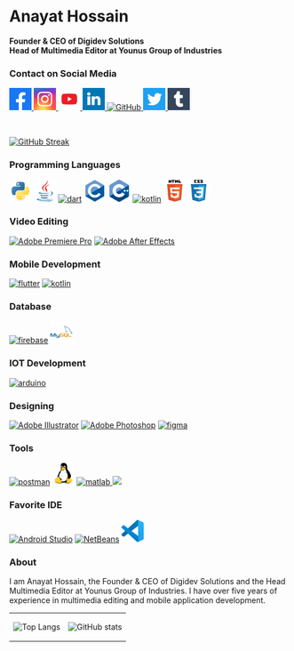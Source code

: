 # Anayat Hossain  
**Founder & CEO of Digidev Solutions**  
**Head of Multimedia Editor at Younus Group of Industries**

<h3 align="left">Contact on Social Media</h3>
<p align="left">
  <!-- Facebook -->
  <a href="https://www.facebook.com/iam.anayathossain" target="_blank" rel="noreferrer">
    <img src="https://raw.githubusercontent.com/edent/SuperTinyIcons/master/images/svg/facebook.svg" alt="Facebook" width="40" height="40"/>
  </a>
  <!-- Instagram -->
  <a href="https://www.instagram.com/anayathossainofficial/" target="_blank" rel="noreferrer">
    <img src="https://raw.githubusercontent.com/edent/SuperTinyIcons/master/images/svg/instagram.svg" alt="Instagram" width="40" height="40"/>
  </a>
  <!-- YouTube -->
  <a href="https://www.youtube.com/@anayathossainofficial" target="_blank" rel="noreferrer">
    <img src="https://raw.githubusercontent.com/edent/SuperTinyIcons/master/images/svg/youtube.svg" alt="YouTube" width="40" height="40"/>
  </a>
  <!-- LinkedIn -->
  <a href="https://www.linkedin.com/in/anayathossainofficial/" target="_blank" rel="noreferrer">
    <img src="https://raw.githubusercontent.com/edent/SuperTinyIcons/master/images/svg/linkedin.svg" alt="LinkedIn" width="40" height="40"/>
  </a>
  <!-- GitHub -->
  <a href="https://github.com/AnayatHossain" target="_blank" rel="noreferrer">
    <img src="https://skillicons.dev/icons?i=github" alt="GitHub" width="40" height="40"/>
  </a>
  <!-- Twitter/X -->
  <a href="https://x.com/AnayatOfficial" target="_blank" rel="noreferrer">
    <img src="https://raw.githubusercontent.com/edent/SuperTinyIcons/master/images/svg/twitter.svg" alt="Twitter/X" width="40" height="40"/>
  </a>
  <!-- Tumblr -->
  <a href="https://www.tumblr.com/anayathossainofficial" target="_blank" rel="noreferrer">
    <img src="https://raw.githubusercontent.com/edent/SuperTinyIcons/master/images/svg/tumblr.svg" alt="Tumblr" width="40" height="40"/>
  </a>
</p>
<br>

[![GitHub Streak](https://github-readme-streak-stats.herokuapp.com?user=anayathossain&theme=highcontrast&hide_border=true&border_radius=4.3&card_width=600)](https://git.io/streak-stats)

<h3 align="left">Programming Languages</h3>
<p align="left">
  <a href="https://www.python.org" target="_blank"><img src="https://raw.githubusercontent.com/devicons/devicon/master/icons/python/python-original.svg" alt="python" width="40" height="40"/></a>
  <a href="https://www.java.com" target="_blank"><img src="https://raw.githubusercontent.com/devicons/devicon/master/icons/java/java-original.svg" alt="java" width="40" height="40"/></a>
  <a href="https://dart.dev" target="_blank"><img src="https://www.vectorlogo.zone/logos/dartlang/dartlang-icon.svg" alt="dart" width="40" height="40"/></a>
  <a href="https://www.cprogramming.com/" target="_blank"><img src="https://raw.githubusercontent.com/devicons/devicon/master/icons/c/c-original.svg" alt="c" width="40" height="40"/></a>
  <a href="https://www.w3schools.com/cpp/" target="_blank"><img src="https://raw.githubusercontent.com/devicons/devicon/master/icons/cplusplus/cplusplus-original.svg" alt="cplusplus" width="40" height="40"/></a>
  <a href="https://kotlinlang.org/" target="_blank"><img src="https://www.vectorlogo.zone/logos/kotlinlang/kotlinlang-icon.svg" alt="kotlin" width="40" height="40"/></a>
  <a href="https://www.w3.org/html/" target="_blank"><img src="https://raw.githubusercontent.com/devicons/devicon/master/icons/html5/html5-original-wordmark.svg" alt="html5" width="40" height="40"/></a>
  <a href="https://www.w3schools.com/css/" target="_blank"><img src="https://raw.githubusercontent.com/devicons/devicon/master/icons/css3/css3-original-wordmark.svg" alt="css3" width="40" height="40"/></a>
</p>

<h3 align="left">Video Editing</h3>
<p align="left">
  <a href="https://www.adobe.com/products/premiere.html" target="_blank"><img src="https://upload.wikimedia.org/wikipedia/commons/4/40/Adobe_Premiere_Pro_CC_icon.svg" alt="Adobe Premiere Pro" width="40" height="40"/></a>
  <a href="https://www.adobe.com/products/aftereffects.html" target="_blank"><img src="https://upload.wikimedia.org/wikipedia/commons/c/cb/Adobe_After_Effects_CC_icon.svg" alt="Adobe After Effects" width="40" height="40"/></a>
</p>

<h3 align="left">Mobile Development</h3>
<p align="left">
  <a href="https://flutter.dev" target="_blank"><img src="https://www.vectorlogo.zone/logos/flutterio/flutterio-icon.svg" alt="flutter" width="40" height="40"/></a>
  <a href="https://kotlinlang.org/" target="_blank"><img src="https://www.vectorlogo.zone/logos/kotlinlang/kotlinlang-icon.svg" alt="kotlin" width="40" height="40"/></a>
</p>

<h3 align="left">Database</h3>
<p align="left">
  <a href="https://firebase.google.com/" target="_blank"><img src="https://www.vectorlogo.zone/logos/firebase/firebase-icon.svg" alt="firebase" width="40" height="40"/></a>
  <a href="https://www.mysql.com/" target="_blank"><img src="https://raw.githubusercontent.com/devicons/devicon/master/icons/mysql/mysql-original-wordmark.svg" alt="mysql" width="40" height="40"/></a>
</p>

<h3 align="left">IOT Development</h3>
<p align="left">
  <a href="https://www.arduino.cc/" target="_blank"><img src="https://cdn.worldvectorlogo.com/logos/arduino-1.svg" alt="arduino" width="40" height="40"/></a>
</p>

<h3 align="left">Designing</h3>
<p align="left">
  <a href="https://www.adobe.com/products/illustrator.html" target="_blank"><img src="https://upload.wikimedia.org/wikipedia/commons/f/fb/Adobe_Illustrator_CC_icon.svg" alt="Adobe Illustrator" width="40" height="40"/></a>
  <a href="https://www.adobe.com/products/photoshop.html" target="_blank"><img src="https://upload.wikimedia.org/wikipedia/commons/a/af/Adobe_Photoshop_CC_icon.svg" alt="Adobe Photoshop" width="40" height="40"/></a>
  <a href="https://www.figma.com/" target="_blank"><img src="https://www.vectorlogo.zone/logos/figma/figma-icon.svg" alt="figma" width="40" height="40"/></a>
</p>

<h3 align="left">Tools</h3>
<p align="left">
  <a href="https://postman.com" target="_blank"><img src="https://www.vectorlogo.zone/logos/getpostman/getpostman-icon.svg" alt="postman" width="40" height="40"/></a>
  <a href="https://www.linux.org/" target="_blank"><img src="https://raw.githubusercontent.com/devicons/devicon/master/icons/linux/linux-original.svg" alt="linux" width="40" height="40"/></a> <a href="https://www.mathworks.com/" target="_blank" rel="noreferrer"> <img src="https://upload.wikimedia.org/wikipedia/commons/2/21/Matlab_Logo.png" alt="matlab" width="40" height="40"/> </a> <img src="https://skillicons.dev/icons?i=pycharm,octave,windows" />
  
</p>

<h3 align="left">Favorite IDE</h3>
<p align="left">
  <a href="https://developer.android.com/studio" target="_blank"><img src="https://upload.wikimedia.org/wikipedia/commons/9/92/Android_Studio_Trademark.svg" alt="Android Studio" width="40" height="40"/></a>
  <a href="https://netbeans.apache.org/" target="_blank"><img src="https://upload.wikimedia.org/wikipedia/commons/9/98/Apache_NetBeans_Logo.svg" alt="NetBeans" width="40" height="40"/></a>
  <a href="https://code.visualstudio.com/" target="_blank"><img src="https://raw.githubusercontent.com/devicons/devicon/master/icons/vscode/vscode-original.svg" alt="Visual Studio Code" width="40" height="40"/></a>
</p>

### About
I am Anayat Hossain, the Founder & CEO of Digidev Solutions and the Head Multimedia Editor at Younus Group of Industries. I have over five years of experience in multimedia editing and mobile application development.

<table>
<tbody>
<tr>
<td>

![Top Langs](https://github-readme-stats.vercel.app/api/top-langs/?username=anayathossain&layout=donut&theme=dark)

</td>

<td>

![GitHub stats](https://github-readme-stats.vercel.app/api?username=anayathossain&show_icons=true&theme=dark)

</td>
</tr>

</tbody>
</table>
